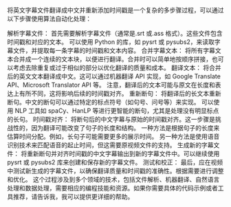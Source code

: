 将英文字幕文件翻译成中文并重新添加时间戳是一个复杂的多步骤过程，可以通过以下步骤使用算法自动化处理：

解析字幕文件：
首先需要解析字幕文件（通常是.srt 或.ass 格式）。这些文件包含时间戳和对应的文本。
可以使用 Python 的库，如 pysrt 或 pysubs2，来读取字幕文件，并提取每一条字幕的时间戳和文本内容。
合并字幕文本：
将所有字幕文本合并成一个连续的文本块，以便进行翻译。合并时可以简单地按顺序拼接，也可以考虑去除重复或过于相似的部分以优化翻译的质量和成本。
翻译文本：
将合并后的英文文本翻译成中文。这可以通过机器翻译 API 实现，如 Google Translate API、Microsoft Translator API 等。
注意，翻译后的文本可能与原文在长度和表达上有所不同，这将影响后续的时间戳对齐。
重新断句：
将翻译后的长文本重新断句。中文的断句可以通过特定的标点符号（如句号、问号等）来实现。
可以使用 NLP 工具如 spaCy、HanLP 等进行更智能的断句，尤其是处理没有明显标点的长句。
时间戳对齐：
将断句后的中文字幕与原始的时间戳对齐。这一步骤是挑战性的，因为翻译可能改变了句子的长度和结构。
一种方法是根据句子的长度来估算时间分配。例如，长句子可能需要更多的展示时间。
另一种方法是使用语音识别技术来匹配语音的起止时间，但这需要原视频文件的支持。
生成新的字幕文件：
将重新断句并对齐时间戳的中文字幕输出到新的字幕文件中。可以继续使用 pysrt 或 pysubs2 库来创建和保存新的字幕文件。
测试和校正：
最后，应在视频中测试新生成的字幕文件，以确保翻译质量和时间戳的准确性。根据需要进行调整和优化。
这个过程涉及到多个领域的技术，包括文件解析、机器翻译、自然语言处理和数据处理，需要相应的编程技能和资源。如果你需要具体的代码示例或者工具推荐，请告诉我，我可以提供更详细的帮助。
